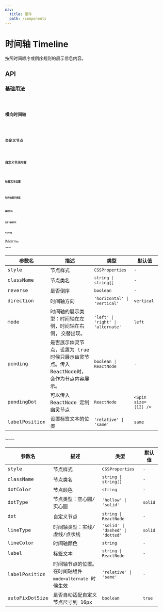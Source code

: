 ```yaml
---
nav:
  title: 组件
  path: /components
---
```


# 时间轴 Timeline

按照时间顺序或倒序规则的展示信息内容。

## API

### 基础用法

<code src="./__demo__/basic.demo.tsx" />

### 横向时间轴

<code src="./__demo__/direction.demo.tsx" />

### 自定义节点

<code src="./__demo__/dot.demo.tsx" />

### 自定义节点内容

<code src="./__demo__/icon.demo.tsx" />

### 标签文本位置

<code src="./__demo__/labelPosition.demo.tsx" />

### 时间轴展示类型

<code src="./__demo__/mode.demo.tsx" />

### 幽灵节点

<code src="./__demo__/pending.demo.tsx" />

### 自定义轴线样式

<code src="./__demo__/type.demo.tsx" />

### 纵向时间轴

<code src="./__demo__/vertical.demo.tsx" />

**注意: 非 `Timeline.Item` 组件将会被过滤掉，不会被展示**

### Timeline

|参数名|描述|类型|默认值|
|---|---|---|---|
|style|节点样式|`CSSProperties`|`-`|
|className|节点类名|`string \| string[]`|`-`|
|reverse|是否倒序|`boolean`|`-`|
|direction|时间轴方向|`'horizontal' \| 'vertical'`|`vertical`|
|mode|时间轴的展示类型：时间轴在左侧，时间轴在右侧, 交替出现。|`'left' \| 'right' \| 'alternate'`|`left`|
|pending|是否展示幽灵节点，设置为 true 时候只展示幽灵节点。传入ReactNode时，会作为节点内容展示。|`boolean \| ReactNode`|`-`|
|pendingDot|可以传入 ReactNode 定制幽灵节点|`ReactNode`|`<Spin size={12} />`|
|labelPosition|设置标签文本的位置|`'relative' \| 'same'`|`same`|

### Timeline.Item

|参数名|描述|类型|默认值|
|---|---|---|---|
|style|节点样式|`CSSProperties`|`-`|
|className|节点类名|`string \| string[]`|`-`|
|dotColor|节点颜色|`string`|`-`|
|dotType|节点类型：空心圆/实心圆|`'hollow' \| 'solid'`|`solid`|
|dot|自定义节点|`string \| ReactNode`|`-`|
|lineType|时间轴类型：实线/虚线/点状线|`'solid' \| 'dashed' \| 'dotted'`|`solid`|
|lineColor|时间轴颜色|`string`|`-`|
|label|标签文本|`string \| ReactNode`|`-`|
|labelPosition|时间轴节点的位置。 在时间轴组件 `mode=alternate` 时候生效|`'relative' \| 'same'`|`-`|
|autoFixDotSize|是否自动适配自定义节点尺寸到 16px|`boolean`|`true`|
